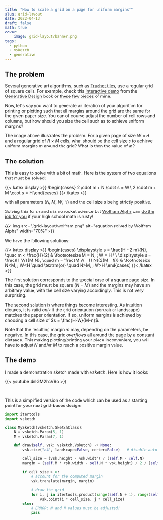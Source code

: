 ```yaml
---
title: "How to scale a grid on a page for uniform margins?"
slug: grid-layout
date: 2022-04-13
draft: false
math: true
cover:
    image: grid-layout/banner.png
tags:
  - python
  - vsketch
  - generative
---
```


## The problem

Several generative art algorithms, such as [Truchet tiles](https://en.wikipedia.org/wiki/Truchet_tiles), use a regular grid of square cells. For example, check this [interactive demo](http://www.generative-gestaltung.de/2/sketches/?01_P/P_2_3_6_01) from the [Generative Design](http://www.generative-gestaltung.de/2/) book or [these](https://github.com/abey79/vpype-explorations#covid-in-complex-module) [few](https://twitter.com/abey79/status/1251148503176237057?s=20&t=zJlPTdagH-8hVnEKHSLOYw) [pieces](https://github.com/abey79/sketches/blob/master/README.md#liquid_neon) of mine. 

Now, let's say you want to generate an iteration of your algorithm for printing or plotting such that all margins around the grid are the same for the given paper size. You can of course adjust the number of cell rows and columns, but how should you size the cell such as to achieve uniform margins? 

The image above illustrates the problem. For a given page of size $W \times H$ and a regular grid of $N \times M$ cells, what should be the cell size $s$ to achieve uniform margins $m$ around the grid? What is then the value of $m$?

## The solution

This is easy to solve with a bit of math. Here is the system of two equations that must be solved:

{{< katex display >}}
\begin{cases}
2 \cdot m + N \cdot s = W \\
2 \cdot m + M \cdot s = H
\end{cases}
{{< /katex >}}

with all parameters ($N$, $M$, $W$, $H$) and the cell size $s$ being strictly positive.

Solving this for $m$ and $s$ is no rocket science but [Wolfram Alpha](https://www.wolframalpha.com) can [do the job for you](https://www.wolframalpha.com/input?i=solve+%7B2*m+%2B+N*s+%3D+W%2C+2*m+%2B+M*s+%3D+H%2C+W%3E0%2C+H%3E0%2C+M%3E0%2C+N%3E0%2C+s%3E0%7D+for+m+and+s+over+the+reals) if your high school math is rusty!

{{< img src="/grid-layout/wolfram.png" alt="equation solved by Wolfram Alpha" width="70%" >}}

We have the following solutions:

{{< katex display >}}
\begin{cases}
\displaystyle s = \frac{H - 2 m}{N}, \quad m < \frac{H}{2} & \footnotesize M = N, \; W = H \\
\\
\displaystyle s = \frac{H-W}{M-N}, \quad m = \frac{M W - H N}{2(M - N)} & \footnotesize N<M, \; W<H \quad \textrm{or} \quad  N>M, \; W>H
\end{cases}
{{< /katex >}}

The first solution corresponds to the special case of a square page size. In this case, the grid must be square ($N=M$) and the margins may have an arbitrary value, with the cell size varying accordingly. This is not very surprising.

The second solution is where things become interesting. As intuition dictates, it is valid *only* if the grid orientation (portrait or landscape) matches the paper orientation. If so, uniform margins is achieved by choosing a cell size of $s = \frac{H-W}{M-n}$.

Note that the resulting margin $m$ may, depending on the parameters, be negative. In this case, the grid *overflows* all around the page by a constant distance. This making plotting/printing your piece inconvenient, you will have to adjust $N$ and/or $M$ to reach a positive margin value.


## The demo

I made a [demonstration sketch](https://github.com/abey79/sketches/tree/master/centred_grid) made with [*vsketch*](https://github.com/abey79/vsketch). Here is how it looks:

{{< youtube 4nlGM2hcV9o >}}

<br/>

This is a simplified version of the code which can be used as a starting point for your next grid-based design:

```python
import itertools
import vsketch

class MySketch(vsketch.SketchClass):
    N = vsketch.Param(5, 1)
    M = vsketch.Param(7, 1)

    def draw(self, vsk: vsketch.Vsketch) -> None:
        vsk.size("a4", landscape=False, center=False)   # disable auto-centering

        cell_size = (vsk.height - vsk.width) / (self.M - self.N)
        margin = (self.M * vsk.width - self.N * vsk.height) / 2 / (self.M - self.N)
        
        if cell_size > 0:
            # account for the computed margin
            vsk.translate(margin, margin)
            
            # draw the grid
            for i, j in itertools.product(range(self.N + 1), range(self.M + 1)):
                vsk.point(i * cell_size, j * cell_size)
        else:
            # ERROR: N and M values must be adjusted!
            pass
```